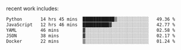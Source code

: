 
<!--<img width="1415" height="100" alt="blu" src="https://github.com/rdsilva01/rdsilva01/assets/101207588/deb060e5-d035-4f09-b511-e3f50605b207">-->

<!-- \> Enthusiastic about developing and building solutions <br>
\> Computer Science and Engineering @ UBI -->

<!-- <a href="https://www.rodrigosilva.live/">personal website</a> 🏁 -->

<!-- ![](https://komarev.com/ghpvc/?username=rdsilva01) -->

recent work includes:
<!--START_SECTION:waka-->

```txt
Python       14 hrs 45 mins  ████████████▒░░░░░░░░░░░░   49.36 %
JavaScript   12 hrs 46 mins  ██████████▓░░░░░░░░░░░░░░   42.77 %
YAML         46 mins         ▓░░░░░░░░░░░░░░░░░░░░░░░░   02.58 %
JSON         38 mins         ▓░░░░░░░░░░░░░░░░░░░░░░░░   02.17 %
Docker       22 mins         ▒░░░░░░░░░░░░░░░░░░░░░░░░   01.24 %
```

<!--END_SECTION:waka-->

